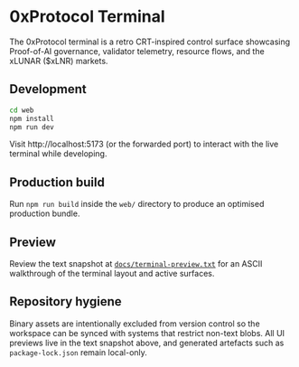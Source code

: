 # 0xProtocol Terminal

The 0xProtocol terminal is a retro CRT-inspired control surface showcasing Proof-of-AI governance, validator telemetry, resource flows, and the xLUNAR ($xLNR) markets.

## Development

```bash
cd web
npm install
npm run dev
```

Visit http://localhost:5173 (or the forwarded port) to interact with the live terminal while developing.

## Production build

Run `npm run build` inside the `web/` directory to produce an optimised production bundle.

## Preview

Review the text snapshot at
[`docs/terminal-preview.txt`](docs/terminal-preview.txt) for an ASCII walkthrough
of the terminal layout and active surfaces.

## Repository hygiene

Binary assets are intentionally excluded from version control so the workspace can
be synced with systems that restrict non-text blobs. All UI previews live in the
text snapshot above, and generated artefacts such as `package-lock.json` remain
local-only.
